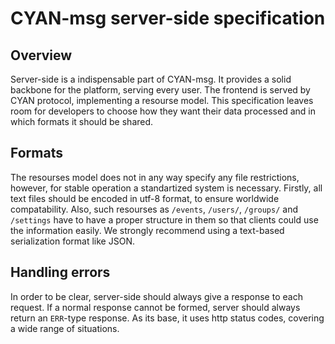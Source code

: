 CYAN-msg server-side specification
==================================

Overview
--------

Server-side is a indispensable part of CYAN-msg. It provides a solid backbone for the platform, serving every user. The frontend is served by CYAN protocol, implementing a resourse model. This specification leaves room for developers to choose how they want their data processed and in which formats it should be shared.

Formats
-------

The resourses model does not in any way specify any file restrictions, however, for stable operation a standartized system is necessary. Firstly, all text files should be encoded in utf-8 format, to ensure worldwide compatability. Also, such resourses as `/events`, `/users/`, `/groups/` and `/settings` have to have a proper structure in them so that clients could use the information easily. We strongly recommend using a text-based serialization format like JSON.

Handling errors
---------------

In order to be clear, server-side should always give a response to each request. If a normal response cannot be formed, server should always return an `ERR`-type response. As its base, it uses http status codes, covering a wide range of situations.
